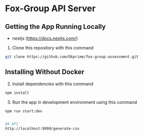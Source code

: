 # Fox-Group API Server
## Getting the App Running Locally

- nestjs (https://docs.nestjs.com/)

1. Clone this repository with this command
```bash
git clone https://github.com/Okprime/fox-group-assessment.git
```

## Installing Without Docker

2. Install dependencies with this command
```bash
npm install
```

3. Run the app in development environment using this command
```bash
npm run start:dev


## API
http://localhost:9999/generate-csv
